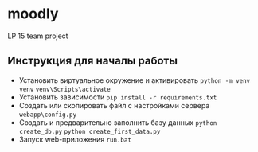 # moodly
LP 15 team project

## Инструкция для началы работы
  - Установить виртуальное окружение и активировать
`python -m venv venv`
`venv\Scripts\activate`
  - Установить зависимости
`pip install -r requirements.txt`
  - Создать или скопировать файл с настройками сервера
 `webapp\config.py`
  - Создать и предварительно заполнить базу данных
`python create_db.py`
`python create_first_data.py`
  - Запуск web-приложения
`run.bat`